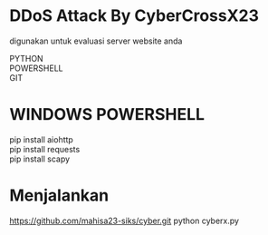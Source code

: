 # DDoS Attack By CyberCrossX23
digunakan untuk evaluasi server website anda

PYTHON<br>
POWERSHELL<br>
GIT<br>

# WINDOWS POWERSHELL
pip install aiohttp<br>
pip install requests<br>
pip install scapy<br>

# Menjalankan 
https://github.com/mahisa23-siks/cyber.git
python cyberx.py
